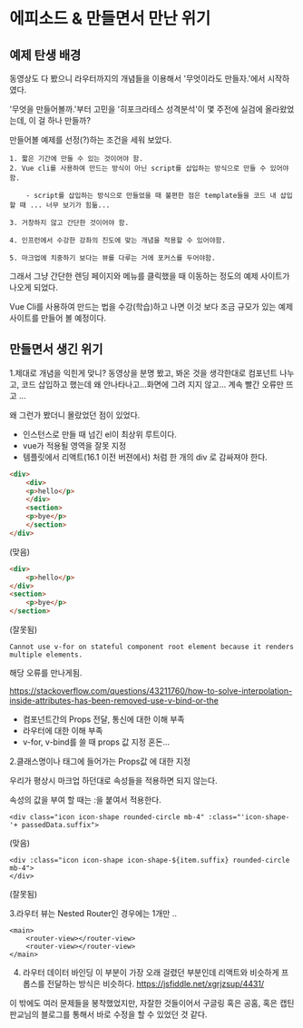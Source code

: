 # 에피소드 & 만들면서 만난 위기

## 예제 탄생 배경
동영상도 다 봤으니 라우터까지의 개념들을 이용해서 
'무엇이라도 만들자.'에서 시작하였다.

'무엇을 만들어볼까.'부터 고민을
'히포크라테스 성격분석'이 몇 주전에 실검에 올라왔었는데, 이 걸 하나 만들까? 

만들어볼 예제를 선정(?)하는 조건을 세워 보았다.
```
1. 짧은 기간에 만들 수 있는 것이어야 함.
2. Vue cli를 사용하여 만드는 방식이 아닌 script를 삽입하는 방식으로 만들 수 있어야함.

    - script를 삽입하는 방식으로 만들었을 때 불편한 점은 template들을 코드 내 삽입할 때 ... 너무 보기가 힘듦...

3. 거창하지 않고 간단한 것이어야 함.

4. 인프런에서 수강한 강좌의 진도에 맞는 개념을 적용할 수 있어야함.

5. 마크업에 치중하기 보다는 뷰를 다루는 거에 포커스를 두어야함.
```
그래서 그냥 간단한 렌딩 페이지와 메뉴를 클릭했을 때 이동하는 정도의 예제 사이트가 나오게 되었다.

Vue Cli를 사용하여 만드는 법을 수강(학습)하고 나면 이것 보다 조금 규모가 있는 예제 사이트를 만들어 볼 예정이다. 

## 만들면서 생긴 위기

1.제대로 개념을 익힌게 맞니?
동영상을 분명 봤고, 봐온 것을 생각한대로 컴포넌트 나누고, 코드 삽입하고 했는데 
왜 안나타나고...화면에 그려 지지 않고...
계속 빨간 오류만 뜨고 ...

왜 그런가 봤더니 몰랐었던 점이 있었다. 
- 인스턴스로 만들 때 넘긴 el이 최상위 루트이다.
- vue가 적용될 영역을 잘못 지정
- 템플릿에서 리액트(16.1 이전 버젼에서) 처럼 한 개의 div 로 감싸져야 한다. 

```html
<div>
    <div>
    <p>hello</p>
    </div>
    <section>
    <p>bye</p>
    </section>
</div>
```
(맞음)
```html
<div>
    <p>hello</p>
</div>
<section>
    <p>bye</p>
</section>
```
(잘못됨)
```
Cannot use v-for on stateful component root element because it renders multiple elements.
```
해당 오류를 만나게됨.

 https://stackoverflow.com/questions/43211760/how-to-solve-interpolation-inside-attributes-has-been-removed-use-v-bind-or-the

- 컴포넌트간의 Props 전달, 통신에 대한 이해 부족
- 라우터에 대한 이해 부족
- v-for, v-bind를 쓸 때 props 값 지정 혼돈...

2.클래스명이나 태그에 들어가는 Props값 에 대한 지정

우리가 평상시 마크업 하던대로 속성들을 적용하면 되지 않는다.

속성의 값을 부여 할 때는 :을 붙여서 적용한다.
```
<div class="icon icon-shape rounded-circle mb-4" :class="'icon-shape-'+ passedData.suffix">
```
(맞음)

```
<div :class="icon icon-shape icon-shape-${item.suffix} rounded-circle mb-4">
</div>
```
(잘못됨)

3.라우터 뷰는 Nested Router인 경우에는 1개만 ..
```
<main>
    <router-view></router-view>
    <router-view></router-view>
</main>
```

4. 라우터 데이터 바인딩
이 부분이 가장 오래 걸렸던 부분인데 리액트와 비슷하게 프롭스를 전달하는 방식은 비슷하다.
https://jsfiddle.net/xgrjzsup/4431/

이 밖에도 여러 문제들을 봉착했었지만, 자잘한 것들이어서 구글링 혹은 공홈, 혹은 캡틴판교님의 블로그를 통해서 바로 수정을 할 수 있었던 것 같다. 